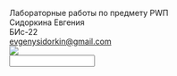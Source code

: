 ﻿Лабораторные работы по предмету РWП <br />
Сидоркина Евгения <br />
БИс-22 <br />
evgenysidorkin@gmail.com <br />
<img src="https://encrypted-tbn0.gstatic.com/images?q=tbn:ANd9GcQYKjGCCAAMNX-M2o-L3Q1sNCM3X015G8eTV3nk-UWQ86dB2u94hcPIEHI"> <br />
﻿<input type="text" name="input" size="16" class="display">